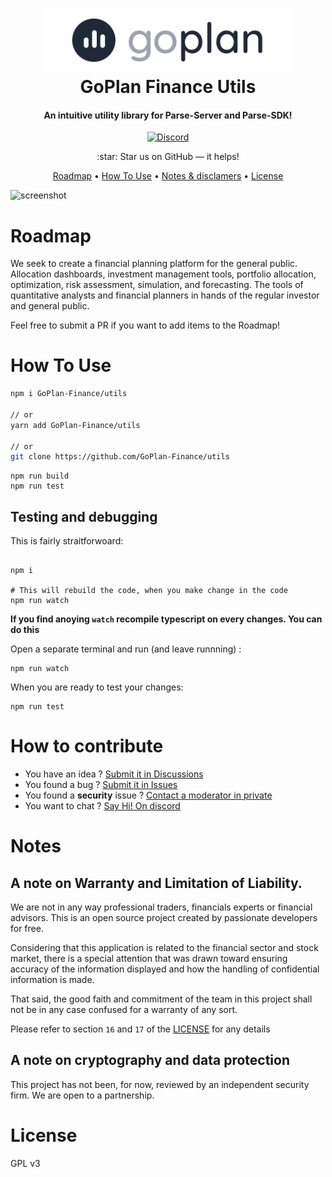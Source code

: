 <h1 align="center">
  <a href="http://goplan.finance/"><img src="https://github.com/GoPlan-Finance/GoPlan-app/raw/master/frontend/public/images/logos/logo-full.png" alt="Markdownify" width="400"></a>
  <br>
  GoPlan Finance Utils
  <br>
</h1>

<h4 align="center">An intuitive utility library for Parse-Server and Parse-SDK!</h4>

<p align="center">
<a href="https://discord.gg/pG7BKV9WMg">
    <img src="https://img.shields.io/discord/814937752956698650.svg?label=&logo=discord&logoColor=ffffff&color=7389D8&labelColor=6A7EC2"
         alt="Discord">
  </a>
</p>

<p align="center">
  :star: Star us on GitHub — it helps!
</p>

<p align="center">
  <a href="#roadmap">Roadmap</a> •
  <a href="#how-to-use">How To Use</a> •
  <a href="#notes">Notes & disclamers</a> •    
  <a href="#license">License</a>
</p>

![screenshot](https://github.com/GoPlan-Finance/GoPlan-app/raw/master/.github/screenshot-goplan.png)

# Roadmap

We seek to create a financial planning platform for the general public. Allocation dashboards, investment management tools, portfolio allocation, optimization, risk assessment, simulation, and forecasting. The tools of quantitative analysts and financial planners in hands of the regular investor and general public.

Feel free to submit a PR if you want to add items to the Roadmap!

# How To Use

```bash
npm i GoPlan-Finance/utils

// or
yarn add GoPlan-Finance/utils

// or
git clone https://github.com/GoPlan-Finance/utils
```

```
npm run build
npm run test
```

## Testing and debugging

This is fairly straitforwoard:

```

npm i

# This will rebuild the code, when you make change in the code
npm run watch
```

**If you find anoying `watch` recompile typescript on every changes. You can do this**

Open a separate terminal and run (and leave runnning) :

```
npm run watch
```

When you are ready to test your changes:

```
npm run test
```

# How to contribute

- You have an idea ? [Submit it in Discussions](https://github.com/GoPlan-Finance/utils/discussions)
- You found a bug ? [Submit it in Issues](https://github.com/GoPlan-Finance/utils/issues)
- You found a **security** issue ? [Contact a moderator in private](https://github.com/orgs/GoPlan-Finance/teams/core-team/members)
- You want to chat ? [Say Hi! On discord](https://discord.gg/pG7BKV9WMg)

# Notes

## A note on Warranty and Limitation of Liability.

We are not in any way professional traders, financials experts or financial advisors. This is an open source project created by passionate developers for free.

Considering that this application is related to the financial sector and stock market, there is a special attention that was drawn toward ensuring accuracy of the information displayed and how the handling of confidential information is made.

That said, the good faith and commitment of the team in this project shall not be in any case confused for a warranty of any sort.

Please refer to section `16` and `17` of the [LICENSE](LICENSE) for any details

## A note on cryptography and data protection

This project has not been, for now, reviewed by an independent security firm. We are open to a partnership.

# License

GPL v3
